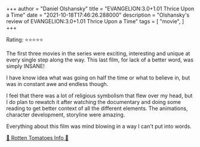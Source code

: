 +++
author = "Daniel Olshansky"
title = "EVANGELION:3.0+1.01 Thrice Upon a Time"
date = "2021-10-18T17:46:26.288000"
description = "Olshansky's review of EVANGELION:3.0+1.01 Thrice Upon a Time"
tags = [
    "movie",
]
+++

Rating: ⭐⭐⭐⭐⭐

The first three movies in the series were exciting, interesting and unique at every single step along the way. This last film, for lack of a better word, was simply INSANE!

I have know idea what was going on half the time or what to believe in, but was in constant awe and endless though.

I feel that there was a lot of religious symbolism that flew over my head, but I do plan to rewatch it after watching the documentary and doing some reading to get better context of all the different elements. The animations, character development, storyline were amazing.

Everything about this film was mind blowing in a way I can't put into words.

[🍅 Rotten Tomatoes Info 🍅](https://www.rottentomatoes.com//m/evangelion_30_101_thrice_upon_a_time)